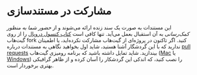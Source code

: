 # مشارکت در مستندسازی
این مستندات به صورت یک سند زنده ارائه می‌شوند و از *حضور شما به منظور کمک‌رسانی* به آن استقبال بعمل می‌آید. تنها کافی است [کتاب کنسول دروپال](https://github.com/hechoendrupal/drupal-console-book) را از روی گیت‌هاب fork کنید. اگر تاکنون در پروژه‌ای از گیت‌هاب مشارکت نکرده‌اید، یا اطمینان ندارید که با این گردشگار آشنا هستید، شاید اول بخواهید نگاهی به مستندات درباره [pull requests](https://help.github.com/articles/using-pull-requests/) بیندازید. شاید تمایل داشته باشید که برنامه رومیزی گیت‌هاب ([Mac](https://mac.github.com) یا [Windows](https://windows.github.com)) را نصب کنید، که اندکی این گردشکار را آسان کرده و از ظاهر گرافیکی بهتری برخوردار است.
